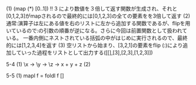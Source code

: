 


(1)
(map (*) [0..1]) !! 3
により数値を３倍して返す関数が生成され、それと[0,1,2,3]がmapされるので最終的には[0,1,2,3]の全ての要素をを3倍して返す
(2)
通常:演算子は左にある値を右のリストに左から追加する関数であるが、flipを用いているので:の引数の順番が逆になる。さらに今回は前置関数として扱われている。
一番内側にネストされている括弧の中がはじめに実行されるので、最終的には[1,2,3,4]を返す
(3)
空リストから始まり、[3,2,1]の要素をflip (:)により追加していった過程をリストとして出力する([[],[3],[2,3],[1,2,3]])


5-4
(1)
\x -> \y -> \z -> x + y + z
(2)

5-5
(1)
mapl f = foldl f [] 
